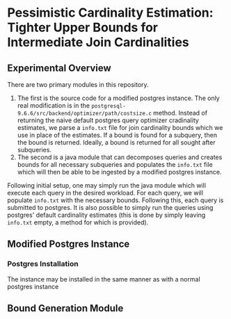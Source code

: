 # Pessimistic Cardinality Estimation: Tighter Upper Bounds for Intermediate Join Cardinalities

## Experimental Overview
There are two primary modules in this repository.

1. The first is the source code for a modified postgres instance. The only real modification is in the `postgresql-9.6.6/src/backend/optimizer/path/costsize.c` method. Instead of returning the naive default postgres query optimizer cradinality estimates, we parse a `info.txt` file for join cardinality bounds which we use in place of the estimates. If a bound is found for a subquery, then the bound is returned. Ideally, a bound is returned for all sought after subqueries.
2. The second is a java module that can decomposes queries and creates bounds for all necessary subqueries and populates the `info.txt` file which will then be able to be ingested by a modified postgres instance.

Following initial setup, one may simply run the java module which will execute each query in the desired workload. For each query, we will populate `info.txt` with the necessary bounds. Following this, each query is submitted to postgres. It is also possible to simply run the queries using postgres' default cardinality estimates (this is done by simply leaving `info.txt` empty, a method for which is provided).

## Modified Postgres Instance

### Postgres Installation
The instance may be installed in the same manner as with a normal postgres instance

## Bound Generation Module
